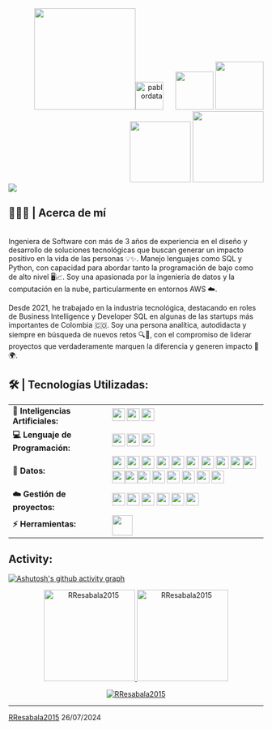 <div align="right">
<a style="text-decoration: none" target="_blank"href="https://github.com/pablordata">
<img width="200"src="https://img.shields.io/badge/-VISITAS     DEL     PERFIL-gray?style=for-the-badge&logo=GitHub&labelColor=gray"><img width="55"src="https://komarev.com/ghpvc/?username=pablordata&label=&color=504265&style=for-the-badge&logo=star" alt="pablordata" style="padding-right:20px;">
</a>
<a style="text-decoration: none" target="_blank" href="mailto:pablor.data@gmail.com" >
<img width="75"src="https://img.shields.io/badge/Gmail-D14836?style=for-the-badge&logo=gmail&logoColor=white">
</a>
<a style="text-decoration: none" target="_blank" href="https://www.linkedin.com/in/pablordata/" >
<img width="95"src="https://img.shields.io/badge/linkedin-%230077B5.svg?style=for-the-badge&logo=linkedin&logoColor=white">
</a>
<a style="text-decoration: none" target="_blank" href="https://platzi.com/p/PabloRivera/" >
<img width="120"src="https://img.shields.io/badge/Perfil_Platzi-09e989?style=for-the-badge&logo=platzi&logoColor=white">
</a>
<a style="text-decoration: none" target="_blank" href="https://buymeacoffee.com/pablordata" >
<img width="140"src="https://img.shields.io/badge/Buy%20Me%20a%20Coffee-ffdd00?style=for-the-badge&logo=buy-me-a-coffee&logoColor=black">
</div>
<img src="https://readme-typing-svg.herokuapp.com/?font=Roboto&weight=900&size=40=true&vCenter=true&width=500&height=70&duration=4000&color=B3B3B3&lines=Hola+Mundo!+👋;+Soy+Pablo+Rivera!;" />
<h2>👨🏻‍💻 | Acerca de mí</h2>   
<br>Ingeniera de Software con más de 3 años de experiencia en el diseño y desarrollo de soluciones tecnológicas que buscan generar un impacto positivo en la vida de las personas 💡✨. Manejo lenguajes como SQL y Python, con capacidad para abordar tanto la programación de bajo como de alto nivel 🖥️📈. Soy una apasionada por la ingeniería de datos y la computación en la nube, particularmente en entornos AWS ☁️.
</p>
Desde 2021, he trabajado en la industria tecnológica, destacando en roles de Business Intelligence y Developer SQL en algunas de las startups más importantes de Colombia 🇨🇴. Soy una persona analítica, autodidacta y siempre en búsqueda de nuevos retos 🔍💪, con el compromiso de liderar proyectos que verdaderamente marquen la diferencia y generen impacto 💼🌍.

       
<h2 align="left">🛠️ | Tecnologías Utilizadas:</h2>
<table>
    <tr>
        <td style="font-weight: bold; padding-right: 10px; vertical-align: center; border: none;">🤖 Inteligencias Artificiales:</td>
        <td>   
               <a style="text-decoration: none" target="_blank" href="https://chatgpt.com/" >
               <img height="25" src="https://img.shields.io/badge/ChatGPT-74aa9c?style=for-the-badge&logo=openai&logoColor=white">
               </a> 
               <a style="text-decoration: none" target="_blank" href="https://github.com/features/copilot" >
               <img height="25" src="https://img.shields.io/badge/github%20copilot-000000?style=for-the-badge&logo=githubcopilot&logoColor=white">
               </a> 
               <a style="text-decoration: none" target="_blank" href="https://gemini.google.com/app?hl=es" >
               <img height="25" src="https://img.shields.io/badge/Google%20Gemini-8E75B2?style=for-the-badge&logo=googlegemini&logoColor=white">
               </a>
    </tr>
    <tr>
        <td style="font-weight: bold; padding-right: 10px; vertical-align: center;">💻 Lenguaje de Programación:</td>
        <td>
               <a style="text-decoration: none" target="_blank" href="https://chatgpt.com/" >
               <img height="25" src="https://img.shields.io/badge/Python-FFD43B?style=for-the-badge&logo=python&logoColor=blue">
               </a> 
               <a style="text-decoration: none" target="_blank" href="https://github.com/features/copilot" >
               <img height="25" src="https://custom-icon-badges.herokuapp.com/badge/SQL-025E8C.svg?logo=database&logoColor=white&style=for-the-badge">
               </a> 
               <a style="text-decoration: none" target="_blank" href="https://gemini.google.com/app?hl=es" >
               <img height="25" src="https://img.shields.io/badge/.Visual Basic for Applications-512BD4?style=for-the-badge&logo=dotnet&logoColor=fff)">
               </a>
    </tr>
    <tr>
        <td style="font-weight: bold; padding-right: 10px; vertical-align: center; border: none;">💾 Datos:</td>
        <td>
               <a style="text-decoration: none" target="_blank" href="https://chatgpt.com/" >
               <img height="25" src="https://custom-icon-badges.herokuapp.com/badge/Microsoft_SQL_Server-CC2927?logo=icons8-servidor-microsoft-sql-144&logoColor=white&style=for-the-badge">       
               </a> 
               <a style="text-decoration: none" target="_blank" href="https://github.com/features/copilot" >
               <img height="25" src="https://custom-icon-badges.herokuapp.com/badge/-POWER BI-F2C811.svg?logo=powerbi_logo_icon_248795&logoColor=white&style=for-the-badge">
               </a> 
               <a style="text-decoration: none" target="_blank" href="https://gemini.google.com/app?hl=es" >
               <img height="25" src="https://img.shields.io/badge/Postgres-%23316192.svg?logo=postgresql&logoColor=white&style=for-the-badge">
               </a>
               <a style="text-decoration: none" target="_blank" href="https://gemini.google.com/app?hl=es" >
               <img height="25" src="https://img.shields.io/badge/Oracle-FF0000?logo=oracle&logoColor=fff&style=for-the-badge">
               </a>
               <a style="text-decoration: none" target="_blank" href="https://gemini.google.com/app?hl=es" >
               <img height="25" src="https://img.shields.io/badge/Tableau-E97627?style=for-the-badge&logo=Tableau&logoColor=white">
               </a>
               <a style="text-decoration: none" target="_blank" href="https://gemini.google.com/app?hl=es" >
               <img height="25" src="https://img.shields.io/badge/MongoDB-4DB33D?style=for-the-badge&logo=mongodb&logoColor=white">
               </a>
               <a style="text-decoration: none" target="_blank" href="https://gemini.google.com/app?hl=es" >
               <img height="25" src="https://img.shields.io/badge/Microsoft_Power_Qry-217346?style=for-the-badge&logo=microsoft-excel&logoColor=white">
               </a>
               <a style="text-decoration: none" target="_blank" href="https://gemini.google.com/app?hl=es" >
               <img height="25" src="https://custom-icon-badges.herokuapp.com/badge/SSIS_SQL_Server-CC2927?logo=icons8-servidor-microsoft-sql-144&logoColor=white&style=for-the-badge">  
               </a>
               <a style="text-decoration: none" target="_blank" href="https://gemini.google.com/app?hl=es" >
               <img height="25" src="https://img.shields.io/badge/R-6b78a7?style=for-the-badge&logo=microsoft-excel&logoColor=white"><img height="25" src="https://img.shields.io/badge/D-15ca53?style=for-the-badge&logo=microsoft-excel&logoColor=white"><img height="25" src="https://img.shields.io/badge/W-f8970d?style=for-the-badge&logo=microsoft-       excel&logoColor=white"><img height="25" src="https://img.shields.io/badge/M-2d0e51?style=for-the-badge&logo=microsoft-excel&logoColor=white"><img height="25" src="https://img.shields.io/badge/POWER CENTER-FFFFFF?style=for-the-badge&logo=microsoft-excel&logoColor=white">
               </a>
               </a>
               <a style="text-decoration: none" target="_blank" href="https://gemini.google.com/app?hl=es" >
               <img height="25" src="https://custom-icon-badges.herokuapp.com/badge/microsoft access-A80030.svg?logo=database&logoColor=white&style=for-the-badge">
               </a>
               <a style="text-decoration: none" target="_blank" href="https://gemini.google.com/app?hl=es" >
               <img height="25" src="https://img.shields.io/badge/redash-708c99?style=for-the-badge&logo=redash">
               </a>
               <a style="text-decoration: none" target="_blank" href="https://gemini.google.com/app?hl=es" >
               <img height="25" src="https://img.shields.io/badge/CleverTap-E60000?style=for-the-badge&logo=microsoft-excel&logoColor=white">
               </a>
               </a>
               <a style="text-decoration: none" target="_blank" href="https://gemini.google.com/app?hl=es" >
               <img height="25" src="https://img.shields.io/badge/IBM%20AS%20400-7fff4c?style=for-the-badge&logo=powerbi_logo_icon_248795">
               </a>
               </a>
               <a style="text-decoration: none" target="_blank" href="https://gemini.google.com/app?hl=es" >
               <img height="25" src="https://img.shields.io/badge/Microsoft_Excel-217346?style=for-the-badge&logo=microsoft-excel&logoColor=white">
               </a>
        </td>
    </tr>
    <tr>
        <td style="font-weight: bold; padding-right: 10px; vertical-align: center; border: none;">☁️ Gestión de proyectos:</td>
        <td>
               <a style="text-decoration: none" target="_blank" href="https://chatgpt.com/" >
               <img height="25" src="https://img.shields.io/badge/Jira-0052CC?style=for-the-badge&logo=Jira&logoColor=white">       
               </a> 
               </a> 
               <a style="text-decoration: none" target="_blank" href="https://github.com/features/copilot" >
               <img height="25" src="https://custom-icon-badges.herokuapp.com/badge/-Microsoft TEAMS-6264A7.svg?logo=icons8-equipos-microsoft-2019-250&logoColor=white&style=for-the-badge">
               </a>
               <a style="text-decoration: none" target="_blank" href="https://github.com/features/copilot" >
               <img height="25" src="https://img.shields.io/badge/Slack-4A154B?style=for-the-badge&logo=slack&logoColor=white">
               </a>
               <a style="text-decoration: none" target="_blank" href="https://github.com/features/copilot" >
               <img height="25" src="https://custom-icon-badges.herokuapp.com/badge/confluence-0052CC?logo=icons8-confluencia-atlasiana-250&logoColor=white&style=for-the-badge">       
               </a>
               <a style="text-decoration: none" target="_blank" href="https://github.com/features/copilot" >
               <img height="25" src="https://img.shields.io/badge/github-%23121011.svg?style=for-the-badge&logo=github&logoColor=white">       
               </a>
               <a style="text-decoration: none" target="_blank" href="https://github.com/features/copilot" >
               <img height="25" src="https://img.shields.io/badge/git-%23F05033.svg?style=for-the-badge&logo=git&logoColor=white">       
               </a>
        </td>
    </tr>
    <tr>
        <td style="font-weight: bold; padding-right: 10px; vertical-align: center; border: none;">⚡ Herramientas:</td>
        <td><img height="40" src="https://skillicons.dev/icons?i=selenium,jest,pytest,phpunit"/></td>
    </tr>
</table>
<h2 align="left">Activity:</h2>

[![Ashutosh's github activity graph](https://github-readme-activity-graph.vercel.app/graph?username=RResabala2015&bg_color=100f0f&color=4c5e9e&line=4c569e&point=403e41&area=true&hide_border=true)](https://github.com/ashutosh00710/github-readme-activity-graph)

<div align="center">
  <a href="https://github.com/RResabala2015">
    <img height="180em" src="https://github-readme-stats.vercel.app/api/top-langs?username=RResabala2015&show_icons=true&locale=en&layout=compact&theme=tokyonight" alt="RResabala2015"/>
    <img height="180em" src="https://github-readme-stats.vercel.app/api?username=RResabala2015&show_icons=true&locale=en&layout=compact&theme=tokyonight" alt="RResabala2015"/>
  </a>
</div>
<p align="center">
  <a href="https://github.com/RResabala2015">
    <img src="https://github-readme-streak-stats.herokuapp.com/?user=RResabala2015&&theme=tokyonight" alt="RResabala2015" />
  </a>
</p>


------
[RResabala2015](https://github.com/RResabala2015)
26/07/2024
